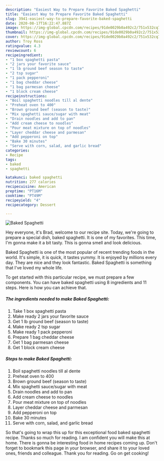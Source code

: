 ```yaml
---
description: "Easiest Way to Prepare Favorite Baked Spaghetti"
title: "Easiest Way to Prepare Favorite Baked Spaghetti"
slug: 3941-easiest-way-to-prepare-favorite-baked-spaghetti
date: 2020-08-17T16:22:47.887Z
image: https://img-global.cpcdn.com/recipes/91de0029b0a492c2/751x532cq70/baked-spaghetti-recipe-main-photo.jpg
thumbnail: https://img-global.cpcdn.com/recipes/91de0029b0a492c2/751x532cq70/baked-spaghetti-recipe-main-photo.jpg
cover: https://img-global.cpcdn.com/recipes/91de0029b0a492c2/751x532cq70/baked-spaghetti-recipe-main-photo.jpg
author: Troy Ross
ratingvalue: 4.3
reviewcount: 6
recipeingredient:
- "1 box spaghetti pasta"
- "2 jars your favorite sauce"
- "1 lb ground beef season to taste"
- "2 tsp sugar"
- "1 pack pepperoni"
- "1 bag cheddar cheese"
- "1 bag parmesan cheese"
- "1 block cream cheese"
recipeinstructions:
- "Boil spaghetti noodles till al dente"
- "Preheat oven to 400"
- "Brown ground beef (season to taste)"
- "Mix spaghetti sauce/sugar with meat"
- "Drain noodles and add to pan"
- "Add cream cheese to noodles"
- "Pour meat mixture on top of noodles"
- "Layer cheddar cheese and parmesan"
- "Add pepperoni on top"
- "Bake 30 minutes"
- "Serve with corn, salad, and garlic bread"
categories:
- Recipe
tags:
- baked
- spaghetti

katakunci: baked spaghetti 
nutrition: 277 calories
recipecuisine: American
preptime: "PT16M"
cooktime: "PT49M"
recipeyield: "4"
recipecategory: Dessert

---
```



![Baked Spaghetti](https://img-global.cpcdn.com/recipes/91de0029b0a492c2/751x532cq70/baked-spaghetti-recipe-main-photo.jpg)

Hey everyone, it's Brad, welcome to our recipe site. Today, we're going to prepare a special dish, baked spaghetti. It is one of my favorites. This time, I'm gonna make it a bit tasty. This is gonna smell and look delicious.

Baked Spaghetti is one of the most popular of recent trending foods in the world. It's simple, it is quick, it tastes yummy. It is enjoyed by millions every day. They are nice and they look fantastic. Baked Spaghetti is something that I've loved my whole life.




To get started with this particular recipe, we must prepare a few components. You can have baked spaghetti using 8 ingredients and 11 steps. Here is how you can achieve that.

<!--inarticleads1-->

##### The ingredients needed to make Baked Spaghetti:

1. Take 1 box spaghetti pasta
1. Make ready 2 jars your favorite sauce
1. Get 1 lb ground beef (season to taste)
1. Make ready 2 tsp sugar
1. Make ready 1 pack pepperoni
1. Prepare 1 bag cheddar cheese
1. Get 1 bag parmesan cheese
1. Get 1 block cream cheese




<!--inarticleads2-->

##### Steps to make Baked Spaghetti:

1. Boil spaghetti noodles till al dente
1. Preheat oven to 400
1. Brown ground beef (season to taste)
1. Mix spaghetti sauce/sugar with meat
1. Drain noodles and add to pan
1. Add cream cheese to noodles
1. Pour meat mixture on top of noodles
1. Layer cheddar cheese and parmesan
1. Add pepperoni on top
1. Bake 30 minutes
1. Serve with corn, salad, and garlic bread




So that's going to wrap this up for this exceptional food baked spaghetti recipe. Thanks so much for reading. I am confident you will make this at home. There is gonna be interesting food in home recipes coming up. Don't forget to bookmark this page in your browser, and share it to your loved ones, friends and colleague. Thank you for reading. Go on get cooking!
